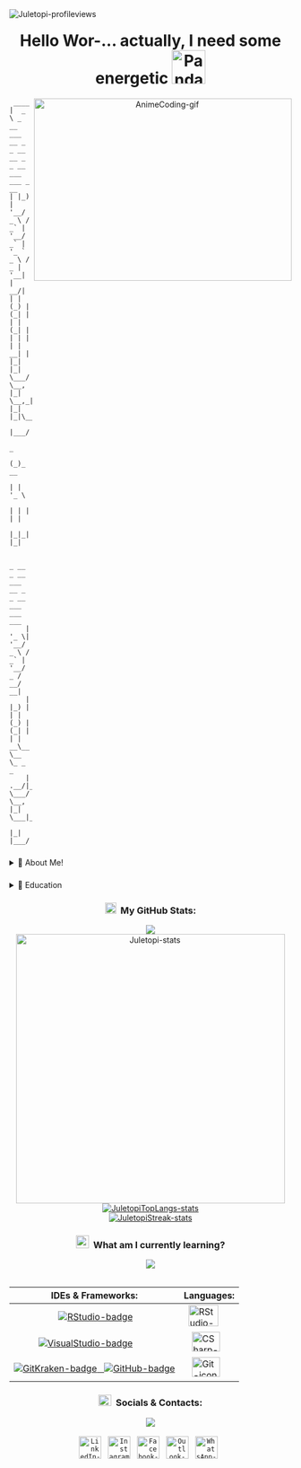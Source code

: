 <img align="left" src="https://komarev.com/ghpvc/?username=juletopi&color=red" alt="Juletopi-profileviews">

<div align="center">
  <h1>Hello Wor-... actually, I need some energetic <a href="https://emoji.gg/emoji/9202-panda-redbull-yoink"><img src="https://cdn3.emoji.gg/emojis/9202-panda-redbull-yoink.gif" width="60px" height="60px" alt="PandaRedbullYoink-gif"></a></h1>
  <img src="https://i0.wp.com/24.media.tumblr.com/1c146218ae8aee595ec45784ae98f076/tumblr_mjk9t4LutC1qkai1do1_500.gif" align="right" width="460" height="325" alt="AnimeCoding-gif">
</div>

<div align="left">

```
 ____
|  _ \ _ __ ___   __ _ _ __ __ _ _ __ ___   ___ _ __
| |_) | '__/ _ \ / _` | '__/ _` | '_ ` _ \ / _ | '__|
|  __/| | | (_) | (_| | | | (_| | | | | | |  __| |
|_|   |_|  \___/ \__, |_|  \__,_|_| |_| |_|\___|_|
                  |___/
                     _
                    (_)_ __
                    | | '_ \
                    | | | | |
                    |_|_| |_|

     _ __  _ __ ___   __ _ _ __ ___ ___ ___
    | '_ \| '__/ _ \ / _` | '__/ _ / __/ __|
    | |_) | | | (_) | (_| | | |  __\__ \__ \_ _ _
    | .__/|_|  \___/ \__, |_|  \___|___|___(_(_(_)
    |_|              |___/
```

###

<div align="left">
  <details>
<summary>📕 About Me!</summary>

## Resume: (About Me!)

**#👋 Heya folks, i'm Júlio!**
 
🌱 **▸** I'm currently studying System Analysis and \
Development at [**IFRO Campus Ji-Paraná**](https://portal.ifro.edu.br/ji-parana), and \
looking where to fit in this world of programming.
 
👾 **▸ About my hobbies, I like:**

🎮 `Games` • 🎲 `RPG` • 🖌️ `Ilustration` • 📚 `Learning` • 🎧 `Music` • 🍜 `Anime`
 
🤓 **▸ In what I study for now, I can quote:**
 
- Algorithms & Programming Logic
- Computer Architectures & Organization
- Computational Mathematics
- Requirements Engineering

----

</div>

###

<div align="left">
  <details>
<summary>🎒 Education</summary>

## Resume: (Education)

<img src="https://www.anoticiamais.com.br/wp-content/uploads/2016/11/Ifro.jpg" align="left" width="94px" height="94px" alt="IFRO-pic"/>

**IFRO (Instituto Federal de Rondônia) - Campus Ji-Paraná** \
[**IFRO Campus Ji-Paraná**](https://portal.ifro.edu.br/ji-parana/ji-parana) • `Federal Institute` \
Graduation in System Analisys and Developmet \
<i>Jul. 2022</i> - <i>currently now...</i>
<br/>

###

<img src="https://scontent.fcgb9-1.fna.fbcdn.net/v/t39.30808-6/296281125_179170704484469_3136119340022999762_n.jpg?_nc_cat=106&ccb=1-7&_nc_sid=09cbfe&_nc_eui2=AeEKCtgNAOu7Y6Uz-ziQ3KdlSxiVFTJTQTBLGJUVMlNBMOVZldgawmi-_Iip8gNZYhDqvPRlCdKZBCu-5_I9Y8P0&_nc_ohc=1v5xH-CSngEAX84wDBs&_nc_zt=23&_nc_ht=scontent.fcgb9-1.fna&oh=00_AT8l4gNtsKoAWMcB-T3oT29CSf-C7mDUp6RcXiYrSPKBXQ&oe=631E5B92" align="left" width="94px" height="94px" alt="DanielNeri-pic"/>

**E.E.E.F.M (Escola Estadual de Ensino Fundamental e Médio) Professor Daniel Neri da Silva** \
[**E.E.E.F.M. Daniel Neri**](https://www.melhorescola.com.br/escola/eeefm-professor-daniel-neri-da-silva) • `School & High School` \
Student in School and High School \
<i>Feb. 2015</i> - <i>Dec. 2021</i>
<br/>

###

❗ **▸** Please, consider visiting my [**LinkedIn**](https://www.linkedin.com/in/julio-cezar-pereira-camargo/) for a \
more detailed info. about my education and certifications.

</div>

###

<div align="center">

### <a href="https://emoji.gg/emoji/3716-blurple-github"><img src="https://cdn3.emoji.gg/emojis/3716-blurple-github.png" width="20px" height="20px" alt="BlurpleGithub-emoji"></a>&#160; My GitHub Stats:
<img align="center" src="https://capsule-render.vercel.app/api?type=rect&color=dc4444&height=2&section=header&%20render">

<div align="center">
  <a href="#"><img src="https://github-readme-stats.vercel.app/api?username=juletopi&show_icons=true&count_private=true&include_all_commits=true&theme=codeSTACKr&title_color=e73737&icon_color=e73737&border_color=0d1017&bg_color=0e1118" width="480" alt="Juletopi-stats"></a>
  <a href="#"><img src="https://github-readme-stats.vercel.app/api/top-langs/?username=juletopi&layout=default&langs_count=7&theme=codeSTACKr&title_color=e73737&icon_color=e73737&border_color=0e1118&bg_color=0e1118" alt="JuletopiTopLangs-stats"></a>
<div align="center">
  <a href="#"><img src="https://github-readme-streak-stats.herokuapp.com/?user=juletopi&theme=dark&ring=e73737&currStreakNum=ffffff&hide_border=true&background=0E1118" alt="JuletopiStreak-stats"></a>
</div>

###

<div align="center">

### <a href="https://emoji.gg/emoji/3468_book_n_quill"><img src="https://cdn3.emoji.gg/emojis/3468_book_n_quill.png" width="23px" height="23px" alt="BooknQuill-emoji"></a>&#160; What am I currently learning?
<img align="center" src="https://capsule-render.vercel.app/api?type=rect&color=dc4444&height=2&section=header&%20render">

<div align="center">
&#8196; 
 
| IDEs & Frameworks: | Languages: |
| ------------------ | ---------- |
| &#8199;&#8199;&#8199;&#8199;&#8199;&#8199;&nbsp;&nbsp;&nbsp; <a href="https://github.com/alexandresanlim/Badges4-README.md-Profile"><img src="https://img.shields.io/badge/RStudio-75AADB?style=for-the-badge&logo=RStudio&logoColor=white" alt="RStudio-badge"></a> | &nbsp; <a href="https://devicon.dev/"><img src="https://cdn.jsdelivr.net/gh/devicons/devicon/icons/r/r-original.svg" width="53" height="38" alt="RStudio-icon"></a>
| &#8199;&#8199;&#8199;&nbsp;&nbsp; <a href="https://github.com/alexandresanlim/Badges4-README.md-Profile"><img src="https://img.shields.io/badge/Visual_Studio-5C2D91?style=for-the-badge&logo=visual%20studio&logoColor=white" alt="VisualStudio-badge"></a> | &#8199; <a href="https://devicon.dev/"><img src="https://cdn.jsdelivr.net/gh/devicons/devicon/icons/csharp/csharp-original.svg" width="50" height="35" alt="CSharp-icon"></a>
| <a href="https://github.com/alexandresanlim/Badges4-README.md-Profile"><img src="https://img.shields.io/badge/GitKraken-179287?style=for-the-badge&logo=GitKraken&logoColor=white" alt="GitKraken-badge"> &#160; </a> <a href="https://github.com/alexandresanlim/Badges4-README.md-Profile"><img src="https://img.shields.io/badge/GitHub-100000?style=for-the-badge&logo=github&logoColor=white" alt="GitHub-badge"></a>| &#8199; <a href="https://devicon.dev/"><img src="https://cdn.jsdelivr.net/gh/devicons/devicon/icons/git/git-original.svg" width="50" height="35" alt="Git-icon"></a>
</div>

###

<div align="center">

### <a href="https://emoji.gg/emoji/8137_SpeechBubble"><img src="https://cdn3.emoji.gg/emojis/8137_SpeechBubble.png" width="23px" height="20px" alt="SpeechBubble-emoji"></a>&#160; Socials & Contacts:
<img align="center" src="https://capsule-render.vercel.app/api?type=rect&color=dc4444&height=2&section=header&%20render">
</div>
&#8196;

<div align="center">
<code><a href="https://www.linkedin.com/in/julio-cezar-pereira-camargo/"><img src="https://cdn.jsdelivr.net/gh/devicons/devicon/icons/linkedin/linkedin-original.svg"  width="40px" height="40px" alt="LinkedIn-icon"></a></code>&nbsp;&nbsp;
  <code><a href="https://www.instagram.com/juletopi/"><img src="https://cdn3.emoji.gg/emojis/6333-instagram.png" width="40px" height="40px" alt="Instagram-icon"></a></code>&nbsp;&nbsp;
  <code><a href="https://www.facebook.com/profile.php?id=100006955867774"><img src="https://cdn.jsdelivr.net/gh/devicons/devicon/icons/facebook/facebook-original.svg" width="40px" height="40px" alt="Facebook-icon"></a></code>&nbsp;&nbsp;
  <code><a href="mailto:juliocezarpvh@hotmail.com"><img src="https://pngimg.com/uploads/email/email_PNG100738.png" width="40px" height="40px" alt="Outlook-icon"></a></code>&nbsp;&nbsp;
  <code><a href="http://api.whatsapp.com/send?phone=5569993606894"><img src="https://cdn3.emoji.gg/emojis/6158-whatsapp.png" width="40px" height="40px" alt="WhatsApp-icon"></a></code>&nbsp;&nbsp;
</div>
